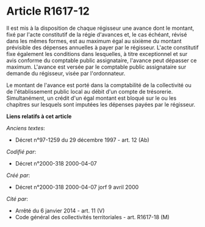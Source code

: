# Article R1617-12

Il est mis à la disposition de chaque régisseur une avance dont le montant, fixé par l'acte constitutif de la régie d'avances
et, le cas échéant, révisé dans les mêmes formes, est au maximum égal au sixième du montant prévisible des dépenses annuelles
à payer par le régisseur. L'acte constitutif fixe également les conditions dans lesquelles, à titre exceptionnel et sur avis
conforme du comptable public assignataire, l'avance peut dépasser ce maximum. L'avance est versée par le comptable public
assignataire sur demande du régisseur, visée par l'ordonnateur.

Le montant de l'avance est porté dans la comptabilité de la collectivité ou de l'établissement public local au débit d'un
compte de trésorerie. Simultanément, un crédit d'un égal montant est bloqué sur le ou les chapitres sur lesquels sont
imputées les dépenses payées par le régisseur.

**Liens relatifs à cet article**

_Anciens textes_:

  - Décret n°97-1259 du 29 décembre 1997 - art. 12 (Ab)

_Codifié par_:

  - Décret n°2000-318 2000-04-07

_Créé par_:

  - Décret n°2000-318 2000-04-07 jorf 9 avril 2000

_Cité par_:

  - Arrêté du 6 janvier 2014 - art. 11 (V)
  - Code général des collectivités territoriales - art. R1617-18 (M)
